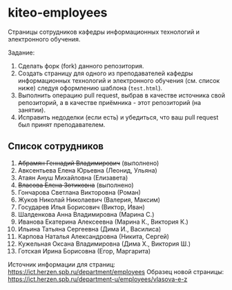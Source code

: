 # kiteo-employees
Страницы сотрудников кафедры информационных технологий и электронного обучения. 

Задание:
1. Сделать форк (fork) данного репозитория. 
2. Создать страницу для одного из преподавателей кафедры информационных технологий и электронного обучения (см. список ниже) следуя оформлению шаблона (```test.html```).
3. Выполнить операцию pull request, выбрав в качестве источника свой репозиторий, а в качестве приёмника - этот репозиторий (на занятии).
4. Исправить недоделки (если есть) и убедиться, что ваш pull request был принят преподавателем.

## Список сотрудников

1. ~~Абрамян Геннадий Владимирович~~ (выполнено)
2. Авксентьева Елена Юрьевна (Леонид, Ульяна)
3. Атаян Ануш Михайловна (Елизавета) 
4. ~~Власова Елена Зотиковна~~ (выполнено)
5. Гончарова Светлана Викторовна (Роман)
6. Жуков Николай Николаевич (Валерия, Максим)
7. Государев Илья Борисович (Виктор, Иван)
8. Шалденкова Анна Владимировна (Марина С.)
9. Иванова Екатерина Алексеевна (Марина К., Виктория К.)
10. Ильина Татьяна Сергеевна (Дима И., Василиса)
11. Карпова Наталья Александровна (Никита, Сергей)
12. Кужельная Оксана Владимировна (Дима Х., Виктория Ш.)
13. Готская Ирина Борисовна (Егор, Маргарита)

Источник информации для страниц: https://ict.herzen.spb.ru/department/employees
Образец новой страницы: https://ict.herzen.spb.ru/department-u/employees/vlasova-e-z

